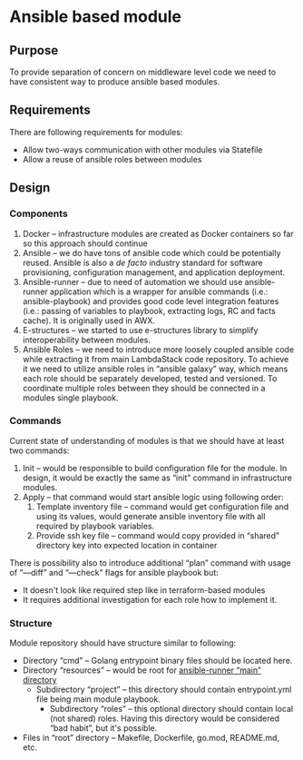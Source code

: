 # Ansible based module

## Purpose

To provide separation of concern on middleware level code we need to have consistent way to produce ansible based modules.

## Requirements

There are following requirements for modules:
 * Allow two-ways communication with other modules via Statefile
 * Allow a reuse of ansible roles between modules

## Design

### Components
1. Docker – infrastructure modules are created as Docker containers so far so this approach should continue
2. Ansible – we do have tons of ansible code which could be potentially reused. Ansible is also a _de facto_ industry standard for software provisioning, configuration management, and application deployment.
3. Ansible-runner – due to need of automation we should use ansible-runner application which is a wrapper for ansible commands (i.e.: ansible-playbook) and provides good code level integration features (i.e.: passing of variables to playbook, extracting logs, RC and facts cache). It is originally used in AWX.
4. E-structures – we started to use e-structures library to simplify interoperability between modules.
5. Ansible Roles – we need to introduce more loosely coupled ansible code while extracting it from main LambdaStack code repository. To achieve it we need to utilize ansible roles in “ansible galaxy” way, which means each role should be separately developed, tested and versioned. To coordinate multiple roles between they should be connected in a modules single playbook. 
      
### Commands

Current state of understanding of modules is that we should have at least two commands:
1. Init – would be responsible to build configuration file for the module. In design, it would be exactly the same as “init” command in infrastructure modules.
2. Apply – that command would start ansible logic using following order:
   1. Template inventory file – command would get configuration file and using its values, would generate ansible inventory file with all required by playbook variables.
   2. Provide ssh key file – command would copy provided in “shared” directory key into expected location in container

There is possibility also to introduce additional “plan” command with usage of “—diff” and “—check” flags for ansible playbook but:
 * It doesn't look like required step like in terraform-based modules
 * It requires additional investigation for each role how to implement it. 
   
### Structure
Module repository should have structure similar to following:
 * Directory “cmd” – Golang entrypoint binary files should be located here.
 * Directory “resources” – would be root for [ansible-runner “main” directory](https://ansible-runner.readthedocs.io/en/latest/intro.html#runner-input-directory-hierarchy)
   * Subdirectory “project” – this directory should contain entrypoint.yml file being main module playbook. 
     * Subdirectory “roles” – this optional directory should contain local (not shared) roles. Having this directory would be considered “bad habit”, but it's possible.
 * Files in “root” directory – Makefile, Dockerfile, go.mod, README.md, etc.

